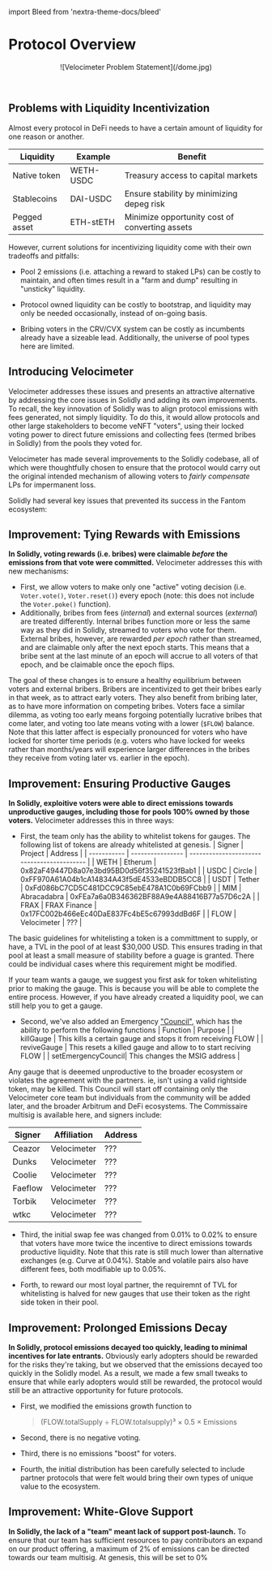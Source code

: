 import Bleed from 'nextra-theme-docs/bleed'

# Protocol Overview

<Bleed>
<div align="center">
![Velocimeter Problem Statement](/dome.jpg)
</div>

</Bleed>


&nbsp;



## Problems with Liquidity Incentivization

Almost every protocol in DeFi needs to have a certain amount of liquidity for one reason or another.

| Liquidity    | Example   | Benefit                                        |
| ------------ | --------- | ---------------------------------------------- |
| Native token | WETH-USDC | Treasury access to capital markets             |
| Stablecoins  | DAI-USDC  | Ensure stability by minimizing depeg risk      |
| Pegged asset | ETH-stETH | Minimize opportunity cost of converting assets |

However, current solutions for incentivizing liquidity come with their own tradeoffs and pitfalls:

- Pool 2 emissions (i.e. attaching a reward to staked LPs) can be costly to maintain, and often times result in a "farm and dump" resulting in "unsticky" liquidity.

- Protocol owned liquidity can be costly to bootstrap, and liquidity may only be needed occasionally, instead of on-going basis.

- Bribing voters in the CRV/CVX system can be costly as incumbents already have a sizeable lead. Additionally, the universe of pool types here are limited.

## Introducing Velocimeter

Velocimeter addresses these issues and presents an attractive alternative by addressing the core issues in Solidly and adding its own improvements. To recall, the key innovation of Solidly was to align protocol emissions with fees generated, not simply liquidity. To do this, it would allow protocols and other large stakeholders to become veNFT "voters", using their locked voting power to direct future emissions and collecting fees (termed bribes in Solidly) from the pools they voted for.

Velocimeter has made several improvements to the Solidly codebase, all of which were thoughtfully chosen to ensure that the protocol would carry out the original intended mechanism of allowing voters to _fairly compensate_ LPs for impermanent loss.

Solidly had several key issues that prevented its success in the Fantom ecosystem:

## Improvement: Tying Rewards with Emissions

**In Solidly, voting rewards (i.e. bribes) were claimable _before_ the emissions from that vote were committed.** Velocimeter addresses this with new mechanisms:

- First, we allow voters to make only one "active" voting decision (i.e. `Voter.vote()`, `Voter.reset()`) every epoch (note: this does not include the `Voter.poke()` function).
- Additionally, bribes from fees (_internal_) and external sources (_external_) are treated differently.
  Internal bribes function more or less the same way as they did in Solidly, streamed to voters who vote for them.
  External bribes, however, are rewarded _per epoch_ rather than streamed, and are claimable only after the next epoch starts.
  This means that a bribe sent at the last minute of an epoch will accrue to all voters of that epoch, and be claimable once the epoch flips.

The goal of these changes is to ensure a healthy equilibrium between voters and external bribers. Bribers are incentivized to get their bribes early in that week, as to attract early voters. They also benefit from bribing later, as to have more information on competing bribes. Voters face a similar dilemma, as voting too early means forgoing potentially lucrative bribes that come later, and voting too late means voting with a lower (`$FLOW`) balance. Note that this latter affect is especially pronounced for voters who have locked for shorter time periods (e.g. voters who have locked for weeks rather than months/years will experience larger differences in the bribes they receive from voting later vs. earlier in the epoch).

## Improvement: Ensuring Productive Gauges

**In Solidly, exploitive voters were able to direct emissions towards unproductive gauges, including those for pools 100% owned by those voters.** Velocimeter addresses this in three ways:

- First, the team only has the ability to whitelist tokens for gauges. The following list of tokens are already whitelisted at genesis.
| Signer      | Project          | Address                                    |
| ----------- | ---------------- | ------------------------------------------ |
| WETH        | Etherum          | 0x82aF49447D8a07e3bd95BD0d56f35241523fBab1 |
| USDC        | Circle           | 0xFF970A61A04b1cA14834A43f5dE4533eBDDB5CC8 |
| USDT        | Tether           | 0xFd086bC7CD5C481DCC9C85ebE478A1C0b69FCbb9 |
| MIM         | Abracadabra      | 0xFEa7a6a0B346362BF88A9e4A88416B77a57D6c2A |
| FRAX        | FRAX Finance     | 0x17FC002b466eEc40DaE837Fc4bE5c67993ddBd6F |
| FLOW        | Velocimeter      | ??? |

The basic guidelines for whitelisting a token is a committment to supply, or have, a TVL in the pool of at least $30,000 USD. This ensures trading in that pool at least a small measure of stability before a guage is granted. There could be individual cases where this requirement might be modified.

<Callout>If your team wants a gauge, we suggest you first ask for token whitelisting prior to making the gauge. This is because you will be able to complete the entire process. However, if you have already created a liquidity pool, we can still help you to get a gauge.</Callout> 

- Second, we've also added an Emergency ["Council"](), which has the ability to perform the following functions 
| Function           | Purpose                                                        |
| killGauge          | This kills a certain gauge and stops it from receiving FLOW    |
| reviveGauge        | This resets a killed gauge and allow to to start reciving FLOW |
| setEmergencyCouncil| This changes the MSIG address                                  |

Any gauge that is deeemed unproductive to the broader ecosystem or violates the agreement with the partners. ie, isn't using a valid rightside token, may be killed. This Council will start off containing only the Velocimeter core team but individuals from the community will be added later, and the broader Arbitrum and DeFi ecosystems. The Commissaire multisig is available here, and signers include:

| Signer      | Affiliation      | Address                                    |
| ----------- | ---------------- | ------------------------------------------ |
| Ceazor      | Velocimeter      | ??? |
| Dunks       | Velocimeter      | ??? |
| Coolie      | Velocimeter      | ??? |
| Faeflow     | Velocimeter      | ??? |
| Torbik      | Velocimeter      | ??? |
| wtkc        | Velocimeter      | ??? |

- Third, the initial swap fee was changed from 0.01% to 0.02% to ensure that voters have more twice the incentive to direct emissions towards productive liquidity. Note that this rate is still much lower than alternative exchanges (e.g. Curve at 0.04%). Stable and volatile pairs also have different fees, both modifiable up to 0.05%.

- Forth, to reward our most loyal partner, the requiremnt of TVL for whitelisting is halved for new gauges that use their token as the right side token in their pool. 

## Improvement: Prolonged Emissions Decay

**In Solidly, protocol emissions decayed too quickly, leading to minimal incentives for late entrants.** Obviously early adopters should be rewarded for the risks they're taking, but we observed that the emissions decayed too quickly in the Solidly model. As a result, we made a few small tweaks to ensure that while early adopters would still be rewarded, the protocol would still be an attractive opportunity for future protocols.

- First, we modified the emissions growth function to

    > (FLOW.totalSupply ÷ FLOW.totalsupply)³ × 0.5 × Emissions

- Second, there is no negative voting.
- Third, there is no emissions "boost" for voters.
- Fourth, the initial distribution has been carefully selected to include partner protocols that were felt would bring their own types of unique value to the ecosystem.

## Improvement: White-Glove Support

**In Solidly, the lack of a "team" meant lack of support post-launch.**
To ensure that our team has sufficient resources to pay contributors an expand on our product offering, a maximum of 2% of emissions can be directed towards our team multisig. At genesis, this will be set to 0%

